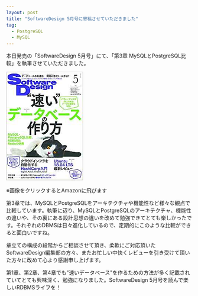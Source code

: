 ```yaml
---
layout: post
title: "SoftwareDesign 5月号に寄稿させていただきました"
tag:
  - PostgreSQL
  - MySQL
---
```


本日発売の「SoftwareDesign 5月号」にて、「第3章 MySQLとPostgreSQL比較」を執筆させていただきました。

[![](/assets/images/softwaredesign_201805.png)](http://amzn.asia/9tmerIW)

※画像をクリックするとAmazonに飛びます

第3章では、MySQLとPostgreSQLをアーキテクチャや機能性など様々な観点で比較しています。執筆に辺り、MySQLとPostgreSQLのアーキテクチャ、機能性の違いや、その裏にある設計思想の違いを改めて勉強できてとても楽しかったです。それぞれのDBMSは日々進化しているので、定期的にこのような比較ができると面白いですね。

章立ての構成の段階からご相談させて頂き、柔軟にご対応頂いたSoftwareDesign編集部の方々、またお忙しい中快くレビューを引き受けて頂いた方々に改めて心より感謝申し上げます。

第1章、第2章、第4章でも"速いデータベース"を作るための方法が多く記載されていてとても興味深く、勉強になりました。SoftwareDesign 5月号を読んで楽しいRDBMSライフを！
